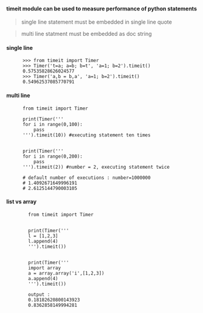 #### timeit module can be used to measure performance of python statements
  
> single line statement must be embedded in single line quote

> multi line statment must be embedded as doc string



#### single line


          >>> from timeit import Timer
          >>> Timer('t=a; a=b; b=t', 'a=1; b=2').timeit()
          0.57535828626024577
          >>> Timer('a,b = b,a', 'a=1; b=2').timeit()
          0.54962537085770791


#### multi line

          from timeit import Timer

          print(Timer('''
          for i in range(0,100):
              pass
          ''').timeit(10)) #executing statement ten times


          print(Timer('''
          for i in range(0,200):
              pass
          ''').timeit(2)) #number = 2, executing statement twice

          # default number of executions : number=1000000
          # 1.4092671649996191
          # 2.6125144790003105


#### list vs array

            from timeit import Timer


            print(Timer('''
            l = [1,2,3]
            l.append(4)
            ''').timeit())


            print(Timer('''
            import array
            a = array.array('i',[1,2,3])
            a.append(4)
            ''').timeit())

            output : 
            0.18182620800143923
            0.8362858149994281
            
            
            
